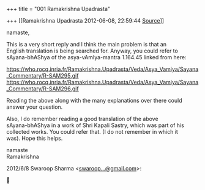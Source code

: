 +++
title = "001 Ramakrishna Upadrasta"

+++
[[Ramakrishna Upadrasta	2012-06-08, 22:59:44 [Source](https://groups.google.com/g/samskrita/c/iZ6KbfbxMQI)]]



namaste,  
  
This is a very short reply and I think the main problem is that an  
English translation is being searched for. Anyway, you could refer to  
sAyana-bhAShya of the asya-vAmIya-mantra 1.164.45 linked from here:  
  
<https://who.rocq.inria.fr/Ramakrishna.Upadrasta/Veda/Asya_Vamiya/Sayana_Commentary/R-SAM295.gif>  
<https://who.rocq.inria.fr/Ramakrishna.Upadrasta/Veda/Asya_Vamiya/Sayana_Commentary/R-SAM296.gif>  
  
Reading the above along with the many explanations over there could  
answer your question.  
  
Also, I do remember reading a good translation of the above  
sAyana-bhAShya in a work of Shri Kapali Sastry, which was part of his  
collected works. You could refer that. (I do not remember in which it  
was). Hope this helps.  
  
namaste  
Ramakrishna  
  
  
2012/6/8 Swaroop Sharma \<[swaroop...@gmail.com]()\>:  



